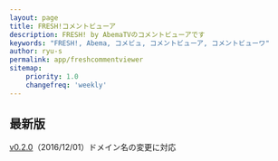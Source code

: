 ```yaml
---
layout: page
title: FRESH!コメントビューア
description: FRESH! by AbemaTVのコメントビューアです
keywords: "FRESH!, Abema, コメビュ, コメントビューア, コメントビューワ"
author: ryu-s
permalink: app/freshcommentviewer
sitemap:
    priority: 1.0
    changefreq: 'weekly'	
---
```



## 最新版
[v0.2.0](https://github.com/ryu-s/AbemaFreshCommentViewer/releases/download/v0.2.0/AbemaFreshCommentViewer_v0.2.0.zip)（2016/12/01）ドメイン名の変更に対応  
